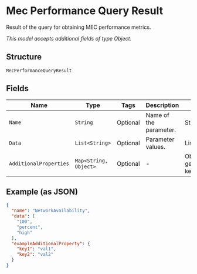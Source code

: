 
# Mec Performance Query Result

Result of the query for obtaining MEC performance metrics.

*This model accepts additional fields of type Object.*

## Structure

`MecPerformanceQueryResult`

## Fields

| Name | Type | Tags | Description | Getter | Setter |
|  --- | --- | --- | --- | --- | --- |
| `Name` | `String` | Optional | Name of the parameter. | String getName() | setName(String name) |
| `Data` | `List<String>` | Optional | Parameter values. | List<String> getData() | setData(List<String> data) |
| `AdditionalProperties` | `Map<String, Object>` | Optional | - | Object getAdditionalProperty(String key) | additionalProperty(String key, Object value) |

## Example (as JSON)

```json
{
  "name": "NetworkAvailability",
  "data": [
    "100",
    "percent",
    "high"
  ],
  "exampleAdditionalProperty": {
    "key1": "val1",
    "key2": "val2"
  }
}
```

